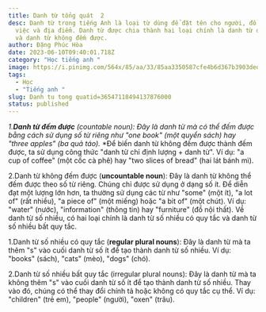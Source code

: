 ```yaml
---
title: Danh từ tổng quát  2
desc: Danh từ trong tiếng Anh là loại từ dùng để đặt tên cho người, đồ vật, sự
  việc và địa điểm. Danh từ được chia thành hai loại chính là danh từ đếm được
  và danh từ không đếm được.
author: Đặng Phúc Hòa
date: 2023-06-10T09:40:01.718Z
category: "Học tiếng anh "
image: https://i.pinimg.com/564x/85/aa/33/85aa3350587cfe4b6d367b3903dedd50.jpg
tags:
  - Học
  - "Tiếng anh "
slug: Danh tu tong quatid=36547118494137876000
status: published
---
```

*1.**Danh từ đếm được** (countable noun): Đây là danh từ mà có thể đếm được bằng cách sử dụng số từ riêng như "one book" (một quyển sách) hay "three apples" (ba quả táo).* 
*Để biến danh từ không đếm được thành đếm được, ta sử dụng công thức "danh từ chỉ định lượng + danh từ".
Ví dụ: "a cup of coffee" (một cốc cà phê) hay "two slices of bread" (hai lát bánh mì).


2.Danh từ không đếm được (**uncountable noun**): Đây là danh từ không thể đếm được theo số từ riêng. Chúng chỉ được sử dụng ở dạng số ít. Để diễn đạt một lượng lớn hơn, ta thường sử dụng các từ như "some" (một ít), "a lot of" (rất nhiều), "a piece of" (một miếng) hoặc "a bit of" (một chút).
Ví dụ: "water" (nước), "information" (thông tin) hay "furniture" (đồ nội thất).
Về danh từ số nhiều, có hai loại chính là danh từ số nhiều có quy tắc và danh từ số nhiều bất quy tắc.


1.Danh từ số nhiều có quy tắc (**regular plural nouns**): Đây là danh từ mà ta thêm "s" vào cuối danh từ số ít để tạo thành danh từ số nhiều.
Ví dụ: "books" (sách), "cats" (mèo), "dogs" (chó).


2.Danh từ số nhiều bất quy tắc (irregular plural nouns): Đây là danh từ mà ta không thêm "s" vào cuối danh từ số ít để tạo thành danh từ số nhiều. Thay vào đó, chúng có thể thay đổi chính tả hoặc không có quy tắc cụ thể.
Ví dụ: "children" (trẻ em), "people" (người), "oxen" (trâu).